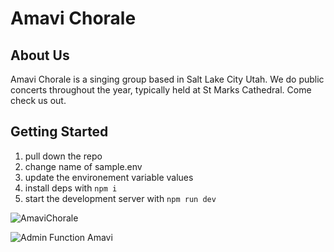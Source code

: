# Amavi Chorale

## About Us
Amavi Chorale is a singing group based in Salt Lake City Utah.  We do public concerts throughout the year, typically held at St Marks Cathedral.  Come check us out.

## Getting Started
1. pull down the repo
2. change name of sample.env
3. update the environement variable values
4. install deps with `npm i`
5. start the development server with `npm run dev`
  
![AmaviChorale](https://github.com/crecendo-coders/amavi-dev/assets/141058260/a693c2f5-1be6-4423-bac6-dd8b3e5a9652)


![Admin Function Amavi](https://github.com/crecendo-coders/amavi-dev/assets/141058260/fdfed9db-accf-411e-b778-a9a7fb7faa30)

